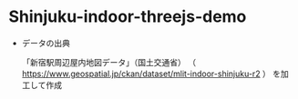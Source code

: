 # Shinjuku-indoor-threejs-demo

-   データの出典

    「新宿駅周辺屋内地図データ」（国土交通省）
    （ https://www.geospatial.jp/ckan/dataset/mlit-indoor-shinjuku-r2 ）
    を加工して作成
